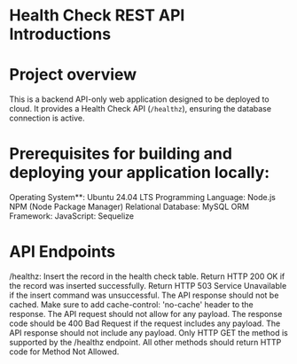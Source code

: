 # Health Check REST API Introductions


# Project overview
This is a backend API-only web application designed to be deployed to cloud. It provides a Health Check API (`/healthz`), ensuring the database connection is active. 

# Prerequisites for building and deploying your application locally:
Operating System**: Ubuntu 24.04 LTS
Programming Language: Node.js
NPM (Node Package Manager)
Relational Database: MySQL 
ORM Framework: JavaScript: Sequelize

# API Endpoints
/healthz:
Insert the record in the health check table.
Return HTTP 200 OK if the record was inserted successfully.
Return HTTP 503 Service Unavailable if the insert command was  unsuccessful.
The API response should not be cached. Make sure to add cache-control: 'no-cache' header to the response.
The API request should not allow for any payload. The response code should be 400 Bad Request if the request includes any payload.
The API response should not include any payload.
Only HTTP GET the method is supported by the /healthz endpoint. All other methods should return HTTP code for Method Not Allowed.









